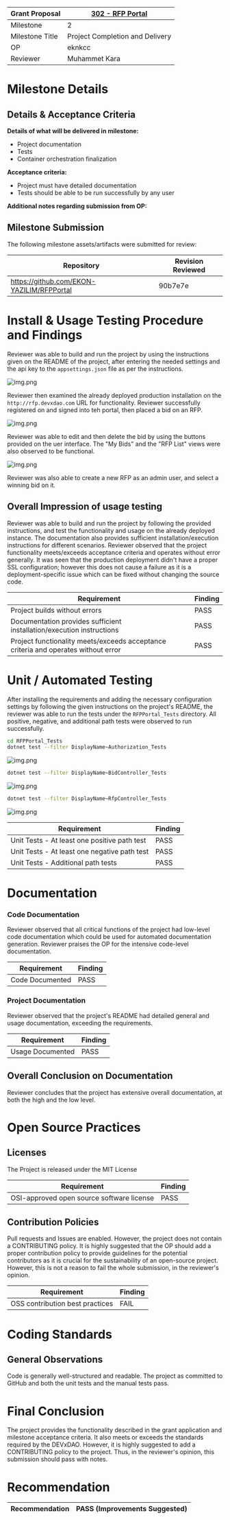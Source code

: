 Grant Proposal | [302 - RFP Portal](https://portal.devxdao.com/public-proposals/302)
------------ | -------------
Milestone | 2
Milestone Title | Project Completion and Delivery
OP | eknkcc
Reviewer | Muhammet Kara

# Milestone Details

## Details & Acceptance Criteria

**Details of what will be delivered in milestone:**

- Project documentation
- Tests
- Container orchestration finalization

**Acceptance criteria:**

- Project must have detailed documentation
- Tests should be able to be run successfully by any user

**Additional notes regarding submission from OP:**



## Milestone Submission

The following milestone assets/artifacts were submitted for review:

Repository | Revision Reviewed
------------ | -------------
https://github.com/EKON-YAZILIM/RFPPortal | 90b7e7e

# Install & Usage Testing Procedure and Findings

Reviewer was able to build and run the project by using the instructions given on the README of the project, after entering the needed settings and the api key to the `appsettings.json` file as per the instructions.

![img.png](assets/RFP-Portal-Home-Page.png)

Reviewer then examined the already deployed production installation on the `http://rfp.devxdao.com` URL for functionality. Reviewer successfully registered on and signed into teh portal, then placed a bid on an RFP.

![img.png](assets/rfp-with-bid.png)

Reviewer was able to edit and then delete the bid by using the buttons provided on the uer interface. The "My Bids" and the "RFP List" views were also observed to be functional.

![img.png](assets/my-bids.png)

Reviewer was also able to create a new RFP as an admin user, and select a winning bid on it.

## Overall Impression of usage testing

Reviewer was able to build and run the project by following the provided instructions, and test the functionality and usage on the already deployed instance. The documentation also provides sufficient installation/execution instructions for different scenarios. Reviewer observed that the project functionality meets/exceeds acceptance criteria and operates without error generally. It was seen that the production deployment didn't have a proper SSL configuration; however this does not cause a failure as it is a deployment-specific issue which can be fixed without changing the source code.


Requirement | Finding
------------ | -------------
Project builds without errors | PASS
Documentation provides sufficient installation/execution instructions | PASS
Project functionality meets/exceeds acceptance criteria and operates without error | PASS

# Unit / Automated Testing

After installing the requirements and adding the necessary configuration settings by following the given instructions on the project's README, the reviewer was able to run the tests under the `RFPPortal_Tests` directory. All positive, negative, and additional path tests were observed to run successfully.

```bash
cd RFPPortal_Tests
dotnet test --filter DisplayName~Authorization_Tests
```

![img.png](assets/Authorization_Tests.png)

```bash
dotnet test --filter DisplayName~BidController_Tests
```

![img.png](assets/BidController_Tests.png)

```bash
dotnet test --filter DisplayName~RfpController_Tests
```

![img.png](assets/RfpController_Tests.png)

Requirement | Finding
------------ | -------------
Unit Tests - At least one positive path test | PASS
Unit Tests - At least one negative path test | PASS
Unit Tests - Additional path tests | PASS

# Documentation

### Code Documentation

Reviewer observed that all critical functions of the project had low-level code documentation which could be used for automated documentation generation. Reviewer praises the OP for the intensive code-level documentation.

Requirement | Finding
------------ | -------------
Code Documented | PASS

### Project Documentation

Reviewer observed that the project's README had detailed general and usage documentation, exceeding the requirements.

Requirement | Finding
------------ | -------------
Usage Documented | PASS

## Overall Conclusion on Documentation

Reviewer concludes that the project has extensive overall documentation, at both the high and the low level.

# Open Source Practices

## Licenses

The Project is released under the MIT License

Requirement | Finding
------------ | -------------
OSI-approved open source software license | PASS

## Contribution Policies

Pull requests and Issues are enabled. However, the project does not contain a CONTRIBUTING policy. It is highly suggested that the OP should add a proper contribution policy to provide guidelines for the potential contributors as it is crucial for the sustainability of an open-source project. However, this is not a reason to fail the whole submission, in the reviewer's opinion.

Requirement | Finding
------------ | -------------
OSS contribution best practices | FAIL

# Coding Standards

## General Observations

Code is generally well-structured and readable. The project as committed to GitHub and both the unit tests and the manual tests pass.

# Final Conclusion

The project provides the functionality described in the grant application and milestone acceptance criteria. It also meets or exceeds the standards required by the DEVxDAO. However, it is highly suggested to add a CONTRIBUTING policy to the project. Thus, in the reviewer's opinion, this submission should pass with notes.

# Recommendation

Recommendation | PASS (Improvements Suggested)
------------ | -------------

